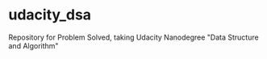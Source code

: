 # udacity_dsa
Repository for Problem Solved, taking Udacity Nanodegree "Data Structure and Algorithm"
